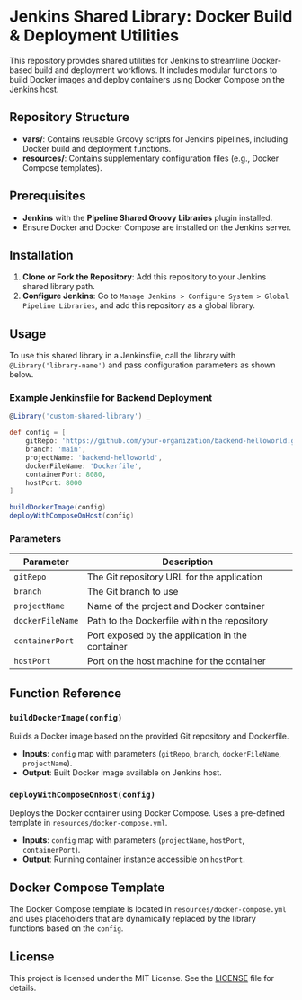 
# Jenkins Shared Library: Docker Build & Deployment Utilities

This repository provides shared utilities for Jenkins to streamline Docker-based build and deployment workflows.
It includes modular functions to build Docker images and deploy containers using Docker Compose on the Jenkins host.

## Repository Structure

- **vars/**: Contains reusable Groovy scripts for Jenkins pipelines, including Docker build and deployment functions.
- **resources/**: Contains supplementary configuration files (e.g., Docker Compose templates).

## Prerequisites

- **Jenkins** with the **Pipeline Shared Groovy Libraries** plugin installed.
- Ensure Docker and Docker Compose are installed on the Jenkins server.

## Installation

1. **Clone or Fork the Repository**: Add this repository to your Jenkins shared library path.
2. **Configure Jenkins**: Go to `Manage Jenkins > Configure System > Global Pipeline Libraries`, and add this repository as a global library.

## Usage

To use this shared library in a Jenkinsfile, call the library with `@Library('library-name')` and pass configuration parameters as shown below.

### Example Jenkinsfile for Backend Deployment

```groovy
@Library('custom-shared-library') _

def config = [
    gitRepo: 'https://github.com/your-organization/backend-helloworld.git',
    branch: 'main',
    projectName: 'backend-helloworld',
    dockerFileName: 'Dockerfile',
    containerPort: 8080,
    hostPort: 8000
]

buildDockerImage(config)
deployWithComposeOnHost(config)
```

### Parameters

| Parameter       | Description                               |
|-----------------|-------------------------------------------|
| `gitRepo`       | The Git repository URL for the application |
| `branch`        | The Git branch to use                     |
| `projectName`   | Name of the project and Docker container  |
| `dockerFileName`| Path to the Dockerfile within the repository |
| `containerPort` | Port exposed by the application in the container |
| `hostPort`      | Port on the host machine for the container |

## Function Reference

### `buildDockerImage(config)`

Builds a Docker image based on the provided Git repository and Dockerfile.

- **Inputs**: `config` map with parameters (`gitRepo`, `branch`, `dockerFileName`, `projectName`).
- **Output**: Built Docker image available on Jenkins host.

### `deployWithComposeOnHost(config)`

Deploys the Docker container using Docker Compose. Uses a pre-defined template in `resources/docker-compose.yml`.

- **Inputs**: `config` map with parameters (`projectName`, `hostPort`, `containerPort`).
- **Output**: Running container instance accessible on `hostPort`.

## Docker Compose Template

The Docker Compose template is located in `resources/docker-compose.yml` and uses placeholders that are dynamically replaced by the library functions based on the `config`.

## License

This project is licensed under the MIT License. See the [LICENSE](LICENSE) file for details.
